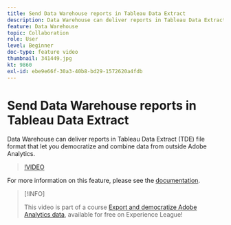 ```yaml
---
title: Send Data Warehouse reports in Tableau Data Extract
description: Data Warehouse can deliver reports in Tableau Data Extract (TDE) file format that let you democratize and combine data from outside Adobe Analytics.
feature: Data Warehouse
topic: Collaboration
role: User
level: Beginner
doc-type: feature video
thumbnail: 341449.jpg
kt: 9860
exl-id: ebe9e66f-30a3-40b8-bd29-1572620a4fdb
---
```

# Send Data Warehouse reports in Tableau Data Extract 

Data Warehouse can deliver reports in Tableau Data Extract (TDE) file format that let you democratize and combine data from outside Adobe Analytics. 

>[!VIDEO](https://video.tv.adobe.com/v/341449/?quality=12&learn=on)

For more information on this feature, please see the [documentation](https://experienceleague.adobe.com/docs/analytics/export/data-warehouse/t-tableau.html?lang=en).

>[!INFO]
>
> This video is part of a course [Export and democratize Adobe Analytics data](https://experienceleague.adobe.com/?recommended=Analytics-A-1-2022.1.democratizing), available for free on Experience League!
